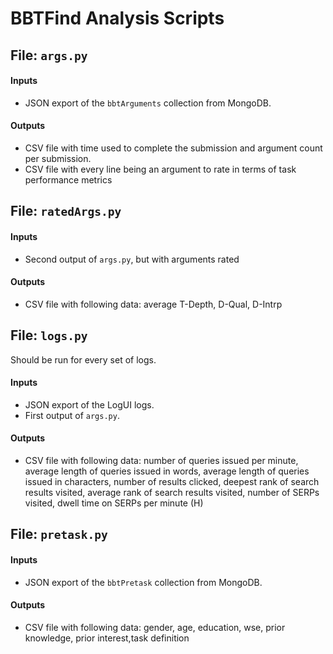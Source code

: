 # BBTFind Analysis Scripts

## File: ```args.py```

#### Inputs
- JSON export of the `bbtArguments` collection from MongoDB.
#### Outputs
- CSV file with time used to complete the submission and argument count per submission.
- CSV file with every line being an argument to rate in terms of task performance metrics

## File: ```ratedArgs.py```
#### Inputs
- Second output of ```args.py```, but with arguments rated
#### Outputs
- CSV file with following data: average T-Depth, D-Qual, D-Intrp

## File: ```logs.py```
Should be run for every set of logs.
#### Inputs
- JSON export of the LogUI logs.
- First output of ```args.py```.
#### Outputs
- CSV file with following data: number of queries issued per minute, average length of queries issued in words, average length of queries issued in characters, number of results clicked, deepest rank of search results visited, average rank of search results visited, number of SERPs visited, dwell time on SERPs per minute (H)

## File: ```pretask.py```
#### Inputs
- JSON export of the `bbtPretask` collection from MongoDB.
#### Outputs
- CSV file with following data: gender, age, education, wse, prior knowledge, prior interest,task definition
